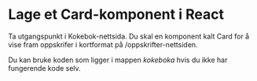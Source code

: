 # Lage et Card-komponent i React

Ta utgangspunkt i Kokebok-nettsida. Du skal en komponent kalt Card for å vise fram oppskrifer i kortformat på /oppskrifter-nettsiden.

Du kan bruke koden som ligger i mappen _kokeboka_ hvis du ikke har fungerende kode selv.
